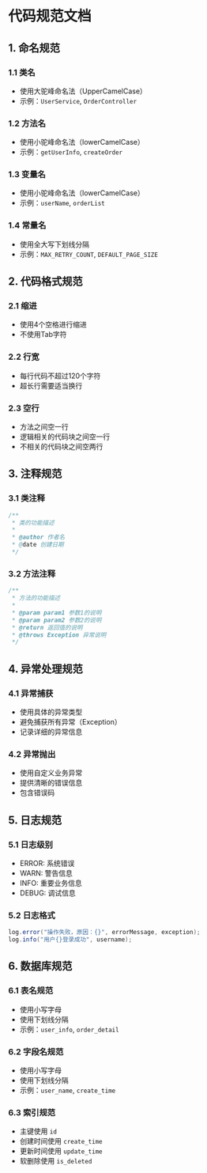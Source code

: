 # 代码规范文档

## 1. 命名规范
### 1.1 类名
- 使用大驼峰命名法（UpperCamelCase）
- 示例：`UserService`, `OrderController`

### 1.2 方法名
- 使用小驼峰命名法（lowerCamelCase）
- 示例：`getUserInfo`, `createOrder`

### 1.3 变量名
- 使用小驼峰命名法（lowerCamelCase）
- 示例：`userName`, `orderList`

### 1.4 常量名
- 使用全大写下划线分隔
- 示例：`MAX_RETRY_COUNT`, `DEFAULT_PAGE_SIZE`

## 2. 代码格式规范
### 2.1 缩进
- 使用4个空格进行缩进
- 不使用Tab字符

### 2.2 行宽
- 每行代码不超过120个字符
- 超长行需要适当换行

### 2.3 空行
- 方法之间空一行
- 逻辑相关的代码块之间空一行
- 不相关的代码块之间空两行

## 3. 注释规范
### 3.1 类注释
```java
/**
 * 类的功能描述
 *
 * @author 作者名
 * @date 创建日期
 */
```

### 3.2 方法注释
```java
/**
 * 方法的功能描述
 *
 * @param param1 参数1的说明
 * @param param2 参数2的说明
 * @return 返回值的说明
 * @throws Exception 异常说明
 */
```

## 4. 异常处理规范
### 4.1 异常捕获
- 使用具体的异常类型
- 避免捕获所有异常（Exception）
- 记录详细的异常信息

### 4.2 异常抛出
- 使用自定义业务异常
- 提供清晰的错误信息
- 包含错误码

## 5. 日志规范
### 5.1 日志级别
- ERROR: 系统错误
- WARN: 警告信息
- INFO: 重要业务信息
- DEBUG: 调试信息

### 5.2 日志格式
```java
log.error("操作失败，原因：{}", errorMessage, exception);
log.info("用户{}登录成功", username);
```

## 6. 数据库规范
### 6.1 表名规范
- 使用小写字母
- 使用下划线分隔
- 示例：`user_info`, `order_detail`

### 6.2 字段名规范
- 使用小写字母
- 使用下划线分隔
- 示例：`user_name`, `create_time`

### 6.3 索引规范
- 主键使用 `id`
- 创建时间使用 `create_time`
- 更新时间使用 `update_time`
- 软删除使用 `is_deleted` 